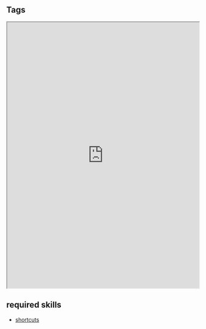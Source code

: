 ## Tags   

<div align="center">
    <iframe width="100%" height="700px" src="https://www.youtube.com/embed/t5XjpeJdgk0" frameborder="10" allow="accelerometer; autoplay; encrypted-media; gyroscope; picture-in-picture" allowfullscreen></iframe>
</div>

## required skills

<ul class="shortcuts">
    <li><a href="https://instantos.github.io/instantos.github.io/youtube/shortcuts" class="button special icon fa-youtube">shortcuts</a></li>
</ul>
